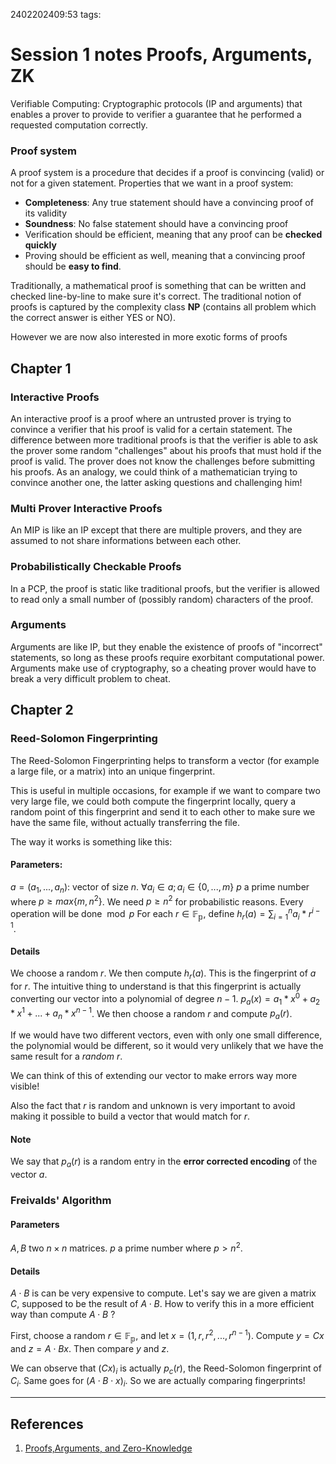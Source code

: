 2402202409:53
tags: 
# Session 1 notes Proofs, Arguments, ZK

Verifiable Computing: Cryptographic protocols (IP and arguments) that enables a prover to provide to verifier a guarantee that he performed a requested computation correctly.

### Proof system
A proof system is a procedure that decides if a proof is convincing (valid) or not for a given statement. 
Properties that we want in a proof system:
- **Completeness**: Any true statement should have a convincing proof of its validity
- **Soundness**: No false statement should have a convincing proof
- Verification should be efficient, meaning that any proof can be **checked quickly** 
- Proving should be efficient as well, meaning that a convincing proof should be **easy to find**.

Traditionally, a mathematical proof is something that can be written and checked line-by-line to make sure it's correct. The traditional notion of proofs is captured by the complexity class **NP** (contains all problem which the correct answer is either YES or NO).

However we are now also interested in more exotic forms of proofs
## Chapter 1
### Interactive Proofs
An interactive proof is a proof where an untrusted prover is trying to convince a verifier that his proof is valid for a certain statement.
The difference between more traditional proofs is that the verifier is able to ask the prover some random "challenges" about his proofs that must hold if the proof is valid.
The prover does not know the challenges before submitting his proofs.
As an analogy, we could think of a mathematician trying to convince another one, the latter asking questions and challenging him!

### Multi Prover Interactive Proofs
An MIP is like an IP except that there are multiple provers, and they are assumed to not share informations between each other.

### Probabilistically Checkable Proofs
In a PCP, the proof is static like traditional proofs, but the verifier is allowed to read only a small number of (possibly random) characters of the proof.

### Arguments
Arguments are like IP, but they enable the existence of proofs of "incorrect" statements, so long as these proofs require exorbitant computational power.
Arguments make use of cryptography, so a cheating prover would have to break a very difficult problem to cheat.

## Chapter 2
### Reed-Solomon Fingerprinting
The Reed-Solomon Fingerprinting helps to transform a vector (for example a large file, or a matrix) into an unique fingerprint.

This is useful in multiple occasions, for example if we want to compare two very large file, we could both compute the fingerprint locally, query a random point of this fingerprint and send it to each other to make sure we have the same file, without actually transferring the file.

The way it works is something like this:
#### Parameters:
$a=(a_1,...,a_n)$: vector of size $n$. 
$\forall a_i \in a; a_i \in \{0,...,m\}$ 
$p$ a prime number where $p\geq max\{m,n^2\}$. We need $p\geq n^2$ for probabilistic reasons.
Every operation will be done $\bmod p$ 
For each $r\in \mathbb{F_p}$, define $h_r(a)=\sum{^n_{i=1}} a_i*r^{i-1}$.  
#### Details
We choose a random $r$. We then compute $h_r(a)$. This is the fingerprint of $a$ for $r$. 
The intuitive thing to understand is that this fingerprint is actually converting our vector into a polynomial of degree $n-1$.
$p_a(x)=a_1*x^0+a_2*x^1+...+a_n*x^{n-1}$. We then choose a random $r$ and compute $p_a(r)$.

If we would have two different vectors, even with only one small difference, the polynomial would be different, so it would very unlikely that we have the same result for a *random* $r$. 

We can think of this of extending our vector to make errors way more visible!

Also the fact that $r$ is random and unknown is very important to avoid making it possible to build a vector that would match for $r$.
#### Note 
We say that $p_a(r)$ is a random entry in the **error corrected encoding** of the vector $a$.

### Freivalds' Algorithm
#### Parameters
$A, B$ two $n\times n$ matrices.
$p$ a prime number where $p>n^2$.
#### Details
$A\cdot B$ is can be very expensive to compute. Let's say we are given a matrix $C$, supposed to be the result of $A\cdot B$. How to verify this in a more efficient way than compute $A\cdot B$ ?

First, choose a random $r\in \mathbb{F_p}$, and let $x=(1,r,r^2,...,r^{n-1})$. 
Compute $y=Cx$ and $z=A\cdot Bx$. Then compare $y$ and $z$.

We can observe that $(Cx)_i$ is actually $p_c(r)$, the Reed-Solomon fingerprint of $C_i$. Same goes for $(A\cdot B\cdot x)_i$. So we are actually comparing fingerprints!

---
## References
1. [Proofs,Arguments, and Zero-Knowledge](https://people.cs.georgetown.edu/jthaler/ProofsArgsAndZK.pdf) 